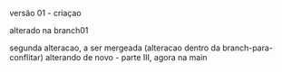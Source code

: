 versão 01 - criaçao

alterado na branch01

segunda alteracao, a ser mergeada (alteracao dentro da branch-para-conflitar) alterando de novo - parte III, agora na main